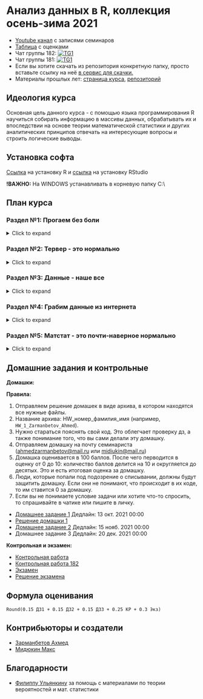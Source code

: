 # Анализ данных в R, коллекция осень-зима 2021

- [Youtube канал](https://youtube.com/playlist?list=PLEwK9wdS5g0r5FyWpSvUcOb7CeNQLuYVS) с записями семинаров
- [Таблица](https://docs.google.com/spreadsheets/d/1LOJ_hpx98gE7BtDsJIrLeGEPm8LWXeiCby1LOQFpYis/edit?usp=sharing) с оценками
- Чат группы 182: [![TG1](https://img.shields.io/badge/Telegram-chat-blue)](https://t.me/joinchat/H_JLuv62YXE5MTZi)
- Чат группы 181: [![TG1](https://img.shields.io/badge/Telegram-chat-blue)]()
- Если вы хотите скачать из репозитория конкретную папку, просто вставьте ссылку на неё [в сервис для скачки.](https://minhaskamal.github.io/DownGit/#/home)
- Материалы прошлых лет: [страница курса](https://ahmedushka7.github.io/R/), [репозиторий](https://github.com/ahmedushka7/R)


## Идеология курса

Основная цель данного курса - с помощью языка программирования R научиться собирать информацию в массивы данных, обрабатывать их и впоследствии на основе теории математической статистики и других аналитических принципов отвечать на интересующие вопросы и строить логические выводы.


## Установка софта

[Ссылка](https://cran.rstudio.com/) на установку R и [ссылка](https://www.rstudio.com/products/rstudio/download/) на установку RStudio

__!ВАЖНО:__ На WINDOWS устанавливать в корневую папку C:\

## План курса

### Раздел №1: Прогаем без боли

<details>
  <summary> Click to expand </summary>
  
__День №1__ Пишем первый скрипт, знакомимся с переменными, массивами и конструкцией if

- [Семинар 1](https://htmlpreview.github.io/?https://github.com/MidiukinM/R_sociology/blob/main/day_01/introduction_to_R.html), [Задания для отработки](https://htmlpreview.github.io/?https://github.com/MidiukinM/R_sociology/blob/main/day_01/exercises.html), [Решения заданий](https://htmlpreview.github.io/?https://github.com/MidiukinM/R_sociology/blob/main/day_01/exercises_solution.html)
- [Семинар 2](https://htmlpreview.github.io/?https://github.com/MidiukinM/R_sociology/blob/main/day_02/if.html), [Задания для отработки](https://htmlpreview.github.io/?https://github.com/MidiukinM/R_sociology/blob/main/day_02/exercises.html), [Решения заданий](https://htmlpreview.github.io/?https://github.com/MidiukinM/R_sociology/blob/main/day_02/exercises_solution.html)

__День №2__ Нарешиваем задачи с предыдущего дня, знакомимся с циклами и матрицами

- [Семинар 3-4](https://htmlpreview.github.io/?https://github.com/MidiukinM/R_sociology/blob/main/day_03/for_while_matrix.html), [Задания для отработки](https://htmlpreview.github.io/?https://github.com/MidiukinM/R_sociology/blob/main/day_03/exercises.html), [Решения заданий](https://htmlpreview.github.io/?https://github.com/MidiukinM/R_sociology/blob/main/day_03/exercises_solution.html)

__День №3-4__ Нарешиваем задачи с предыдущего дня, пишем свои функции, готовимся к 1ой домашке

- [Семинар 5-8](https://htmlpreview.github.io/?https://github.com/MidiukinM/R_sociology/blob/main/day_04/function.html), [Задания для отработки](https://htmlpreview.github.io/?https://github.com/MidiukinM/R_sociology/blob/main/day_04/exercises.html), [Решения заданий](https://htmlpreview.github.io/?https://github.com/MidiukinM/R_sociology/blob/main/day_04/exercises_solution.html)
</details>

### Раздел №2: Тервер - это нормально

<details>
  <summary> Click to expand </summary>

__День №5-6__ Разбираемся, зачем мы учили тервер. Генерируем случайные величины в R

- Огромная [презентация](https://github.com/MidiukinM/R_sociology/blob/main/day_05_06/preza.pdf) с материалами по терверу 
- [Семинар 9-12](https://htmlpreview.github.io/?https://github.com/MidiukinM/R_sociology/blob/main/day_05_06/generations.html), [Задания для отработки](https://htmlpreview.github.io/?https://github.com/MidiukinM/R_sociology/blob/main/day_05_06/exercises.html)

__День №7__ Разбираемся в двух самых важных теоремах тервера: ЗБЧ и ЦПТ. Проверяем парадокс дней рождений на практике по данным из vk

- Не такая огромная [презентация](https://github.com/MidiukinM/R_sociology/blob/main/day_07/ЗБЧ_ЦПТ.pdf)
- [Парадокс дней рождений на практике](https://htmlpreview.github.io/?https://github.com/MidiukinM/R_sociology/blob/main/day_07/birthdays.html)
</details>

### Раздел №3: Данные - наше все

<details>
  <summary> Click to expand </summary>

__День №8-10__ Основы работы с данными. Пакет dplyr и 6 магических функций.

- [Семинар](https://htmlpreview.github.io/?https://github.com/MidiukinM/R_sociology/blob/main/day_09_10/intro_to_ds.html) по работе с данными
- [Семинар](https://htmlpreview.github.io/?https://github.com/MidiukinM/R_sociology/blob/main/day_09_10/dplyr_main.html) по dplyr
- [Задачи](https://htmlpreview.github.io/?https://github.com/MidiukinM/R_sociology/blob/main/day_09_10/exercises.html)
- [Решения задач](https://htmlpreview.github.io/?https://github.com/MidiukinM/R_sociology/blob/main/day_09_10/exercises_solution.html)

__День №11__ Материал для самостоятельного изучения. Соединения таблиц (джойн) и пакет tidyr с его 4 магическими функциями. 
- [Семинар](https://htmlpreview.github.io/?https://github.com/MidiukinM/R_sociology/blob/main/day_11/dplyr_join.html) про соединения таблиц
- [Семинар](https://htmlpreview.github.io/?https://github.com/MidiukinM/R_sociology/blob/main/day_11/tidyr.html) про пакет tidyr 

__День №12__ Визуализация в ggplot
- [Семинар](https://htmlpreview.github.io/?https://github.com/MidiukinM/R_sociology/blob/main/day_12/games_visual.html) по визуализации. Анализируем продажи игр. 
- [Огромный семинар](https://htmlpreview.github.io/?https://github.com/MidiukinM/R_sociology/blob/main/day_12/ggplot2.html) по возможностям ggplot. Используйте по желанию, как подсказку.
  
</details>

### Раздел №4: Грабим данные из интернета

<details>
  <summary> Click to expand </summary>

Смотреть [тут](https://ahmedushka7.github.io/R/) 
  
</details>

### Раздел №5: Матстат - это почти-наверное нормально

<details>
  <summary> Click to expand </summary>

- [Задачи](https://htmlpreview.github.io/?https://github.com/MidiukinM/R_sociology/blob/main/CI/CI_tasks.html) по доверительным интервалам
- [Задачи](https://htmlpreview.github.io/?https://github.com/MidiukinM/R_sociology/blob/main/CI/hypo_tasks.html) по проверке гипотез
- [Бутстрап](https://htmlpreview.github.io/?https://github.com/MidiukinM/R_sociology/blob/main/CI/bootstrap.html)
  
</details>

## Домашние задания и контрольные

__Домашки:__

__Правила:__

1. Отправляем решение домашек в виде архива, в котором находятся все нужные файлы.
2. Название архива: HW_номер_фамилия_имя (например, `HW_1_Zarmanbetov_Ahmed`).
3. Нужно стараться пояснять свой код. Это облегчает проверку дз, а также понимание того, что вы сами делали эту домашку.
4. Отправляем домашку на почту семинариста (ahmedzarmanbetov@mail.ru или midiukin@mail.ru)
5. Домашка оценивается в 100 баллов. После чего перводится в оценку от 0 до 10: количество баллов делится на 10 и округляется до десятых. Это и есть итоговая оценка за домашку.
6. Люди, которые попали под подозрение о списывании, должны будут защитить домашку. Если они не понимают, что происходит в их коде, то им ставится 0 за домашку.
7. Если вы не понимаете условие задачи или хотите что-то спросить, то спрашивайте в чатике или пишите в личку.

- [Домашнее задание 1](https://htmlpreview.github.io/?https://github.com/MidiukinM/R_sociology/blob/main/exercises/hw1/hw1.html) Дедлайн: 13 окт. 2021 00:00
- [Решение домашки 1](https://htmlpreview.github.io/?https://github.com/MidiukinM/R_sociology/blob/main/exercises/hw1/hw1_sol.html)
- [Домашнее задание 2](https://htmlpreview.github.io/?https://github.com/MidiukinM/R_sociology/blob/main/exercises/hw2/hw2.html) Дедлайн: 15 нояб. 2021 00:00
- Домашнее задание 3 Дедлайн: 20 дек. 2021 00:00

__Контрольная и экзамен:__

- [Контрольная работа](https://htmlpreview.github.io/?https://github.com/MidiukinM/R_sociology/blob/main/exercises/test/test1.html)
- [Контрольная работа 182](https://htmlpreview.github.io/?https://github.com/MidiukinM/R_sociology/blob/main/exercises/test2/test2.html)
- [Экзамен](https://htmlpreview.github.io/?https://github.com/MidiukinM/R_sociology/blob/main/exercises/exam/exam.html)
- [Решение экзамена](https://htmlpreview.github.io/?https://github.com/MidiukinM/R_sociology/blob/main/exercises/exam/exam_sol.html)


## Формула оценивания

```
Round(0.15 ДЗ1 + 0.15 ДЗ2 + 0.15 ДЗ3 + 0.25 КР + 0.3 Экз)

```

## Контрибьюторы и создатели

* [Зарманбетов Ахмед](https://github.com/ahmedushka7)
* [Мидюкин Макс](https://github.com/MidiukinM)

## Благодарности

* [Филиппу Ульянкину](https://github.com/FUlyankin) за помощь с материалами по теории вероятностей и мат. статистики
